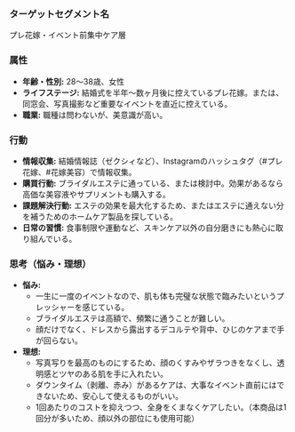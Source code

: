 ### ターゲットセグメント名
プレ花嫁・イベント前集中ケア層

### 属性
- **年齢・性別:** 28〜38歳、女性
- **ライフステージ:** 結婚式を半年〜数ヶ月後に控えているプレ花嫁。または、同窓会、写真撮影など重要なイベントを直近に控えている。
- **職業:** 職種は問わないが、美意識が高い。

### 行動
- **情報収集:** 結婚情報誌（ゼクシィなど）、Instagramのハッシュタグ（#プレ花嫁、#花嫁美容）で情報収集。
- **購買行動:** ブライダルエステに通っている、または検討中。効果があるなら高価な美容液やサプリメントも購入する。
- **課題解決行動:** エステの効果を最大化するため、またはエステに通えない分を補うためのホームケア製品を探している。
- **日常の習慣:** 食事制限や運動など、スキンケア以外の自分磨きにも熱心に取り組んでいる。

### 思考（悩み・理想）
- **悩み:** 
    - 一生に一度のイベントなので、肌も体も完璧な状態で臨みたいというプレッシャーを感じている。
    - ブライダルエステは高額で、頻繁に通うことが難しい。
    - 顔だけでなく、ドレスから露出するデコルテや背中、ひじのケアまで手が回らない。
- **理想:** 
    - 写真写りを最高のものにするため、顔のくすみやザラつきをなくし、透明感とツヤのある肌を手に入れたい。
    - ダウンタイム（剥離、赤み）があるケアは、大事なイベント直前にはできないため、安心して使えるものがいい。
    - 1回あたりのコストを抑えつつ、全身をくまなくケアしたい。（本商品は1回分が多いため、顔以外の部位にも使用可能）
